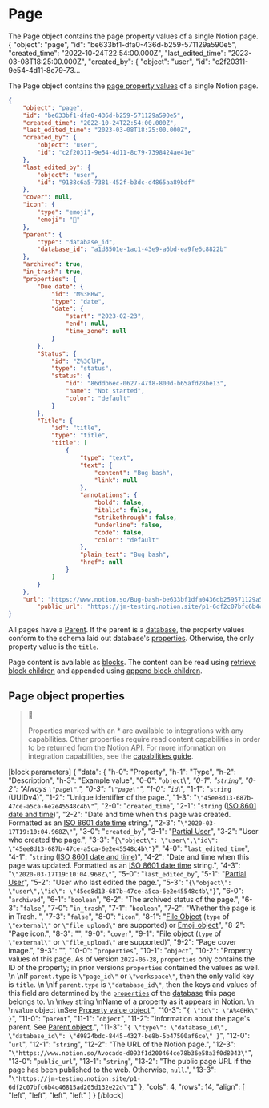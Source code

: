 # Page

The Page object contains the page property values of a single Notion page. { "object": "page", "id": "be633bf1-dfa0-436d-b259-571129a590e5", "created_time": "2022-10-24T22:54:00.000Z", "last_edited_time": "2023-03-08T18:25:00.000Z", "created_by": { "object": "user", "id": "c2f20311-9e54-4d11-8c79-73...

The Page object contains the [page property values](https://developers.notion.com/reference/page-property-values) of a single Notion page.

```json Example page object
{
    "object": "page",
    "id": "be633bf1-dfa0-436d-b259-571129a590e5",
    "created_time": "2022-10-24T22:54:00.000Z",
    "last_edited_time": "2023-03-08T18:25:00.000Z",
    "created_by": {
        "object": "user",
        "id": "c2f20311-9e54-4d11-8c79-7398424ae41e"
    },
    "last_edited_by": {
        "object": "user",
        "id": "9188c6a5-7381-452f-b3dc-d4865aa89bdf"
    },
    "cover": null,
    "icon": {
        "type": "emoji",
        "emoji": "🐞"
    },
    "parent": {
        "type": "database_id",
        "database_id": "a1d8501e-1ac1-43e9-a6bd-ea9fe6c8822b"
    },
    "archived": true,
    "in_trash": true,
    "properties": {
        "Due date": {
            "id": "M%3BBw",
            "type": "date",
            "date": {
                "start": "2023-02-23",
                "end": null,
                "time_zone": null
            }
        },
        "Status": {
            "id": "Z%3ClH",
            "type": "status",
            "status": {
                "id": "86ddb6ec-0627-47f8-800d-b65afd28be13",
                "name": "Not started",
                "color": "default"
            }
        },
        "Title": {
            "id": "title",
            "type": "title",
            "title": [
                {
                    "type": "text",
                    "text": {
                        "content": "Bug bash",
                        "link": null
                    },
                    "annotations": {
                        "bold": false,
                        "italic": false,
                        "strikethrough": false,
                        "underline": false,
                        "code": false,
                        "color": "default"
                    },
                    "plain_text": "Bug bash",
                    "href": null
                }
            ]
        }
    },
    "url": "https://www.notion.so/Bug-bash-be633bf1dfa0436db259571129a590e5",
		"public_url": "https://jm-testing.notion.site/p1-6df2c07bfc6b4c46815ad205d132e22d"
}
```

All pages have a [Parent](ref:parent-object). If the parent is a [database](ref:database), the property values conform to the schema laid out database's [properties](ref:property-object). Otherwise, the only property value is the `title`.

Page content is available as [blocks](ref:block). The content can be read using [retrieve block children](ref:get-block-children) and appended using [append block children](ref:patch-block-children).

## Page object properties

> 📘 
> 
> Properties marked with an \* are available to integrations with any capabilities. Other properties require read content capabilities in order to be returned from the Notion API. For more information on integration capabilities, see the [capabilities guide](ref:capabilities).

[block:parameters]
{
  "data": {
    "h-0": "Property",
    "h-1": "Type",
    "h-2": "Description",
    "h-3": "Example value",
    "0-0": "`object`\\*",
    "0-1": "`string`",
    "0-2": "Always `\"page\"`.",
    "0-3": "`\"page\"`",
    "1-0": "`id`\\*",
    "1-1": "`string` (UUIDv4)",
    "1-2": "Unique identifier of the page.",
    "1-3": "`\"45ee8d13-687b-47ce-a5ca-6e2e45548c4b\"`",
    "2-0": "`created_time`",
    "2-1": "`string` ([ISO 8601 date and time](https://en.wikipedia.org/wiki/ISO_8601))",
    "2-2": "Date and time when this page was created. Formatted as an [ISO 8601 date time](https://en.wikipedia.org/wiki/ISO_8601) string.",
    "2-3": "`\"2020-03-17T19:10:04.968Z\"`",
    "3-0": "`created_by`",
    "3-1": "[Partial User](ref:user)",
    "3-2": "User who created the page.",
    "3-3": "`{\"object\": \"user\",\"id\": \"45ee8d13-687b-47ce-a5ca-6e2e45548c4b\"}`",
    "4-0": "`last_edited_time`",
    "4-1": "`string` ([ISO 8601 date and time](https://en.wikipedia.org/wiki/ISO_8601))",
    "4-2": "Date and time when this page was updated. Formatted as an [ISO 8601 date time](https://en.wikipedia.org/wiki/ISO_8601) string.",
    "4-3": "`\"2020-03-17T19:10:04.968Z\"`",
    "5-0": "`last_edited_by`",
    "5-1": "[Partial User](ref:user)",
    "5-2": "User who last edited the page.",
    "5-3": "`{\"object\": \"user\",\"id\": \"45ee8d13-687b-47ce-a5ca-6e2e45548c4b\"}`",
    "6-0": "`archived`",
    "6-1": "`boolean`",
    "6-2": "The archived status of the page.",
    "6-3": "`false`",
    "7-0": "`in_trash`",
    "7-1": "`boolean`",
    "7-2": "Whether the page is in Trash. ",
    "7-3": "`false`",
    "8-0": "`icon`",
    "8-1": "[File Object](ref:file-object) (`type` of `\"external\"` or `\"file_upload\"` are supported) or [Emoji object](ref:emoji-object)",
    "8-2": "Page icon.",
    "8-3": "",
    "9-0": "`cover`",
    "9-1": "[File object](ref:file-object) (`type` of `\"external\"` or `\"file_upload\"` are supported)",
    "9-2": "Page cover image.",
    "9-3": "",
    "10-0": "`properties`",
    "10-1": "`object`",
    "10-2": "Property values of this page. As of version `2022-06-28`, `properties` only contains the ID of the property; in prior versions `properties` contained the values as well.  \n  \nIf `parent.type` is `\"page_id\"` or `\"workspace\"`, then the only valid key is `title`.  \n  \nIf `parent.type` is `\"database_id\"`, then the keys and values of this field are determined by the [`properties`](https://developers.notion.com/reference/property-object)  of the [database](ref:database) this page belongs to.  \n  \n`key` string  \nName of a property as it appears in Notion.  \n  \n`value` object  \nSee [Property value object](https://developers.notion.com/reference/property-value-object).",
    "10-3": "`{ \"id\": \"A%40Hk\" }`",
    "11-0": "`parent`",
    "11-1": "`object`",
    "11-2": "Information about the page's parent. See [Parent object](ref:parent-object).",
    "11-3": "`{ \"type\": \"database_id\", \"database_id\": \"d9824bdc-8445-4327-be8b-5b47500af6ce\" }`",
    "12-0": "`url`",
    "12-1": "`string`",
    "12-2": "The URL of the Notion page.",
    "12-3": "`\"https://www.notion.so/Avocado-d093f1d200464ce78b36e58a3f0d8043\"`",
    "13-0": "`public_url`",
    "13-1": "`string`",
    "13-2": "The public page URL if the page has been published to the web. Otherwise, `null`.",
    "13-3": "`\"https://jm-testing.notion.site/p1-6df2c07bfc6b4c46815ad205d132e22d\"1`"
  },
  "cols": 4,
  "rows": 14,
  "align": [
    "left",
    "left",
    "left",
    "left"
  ]
}
[/block]